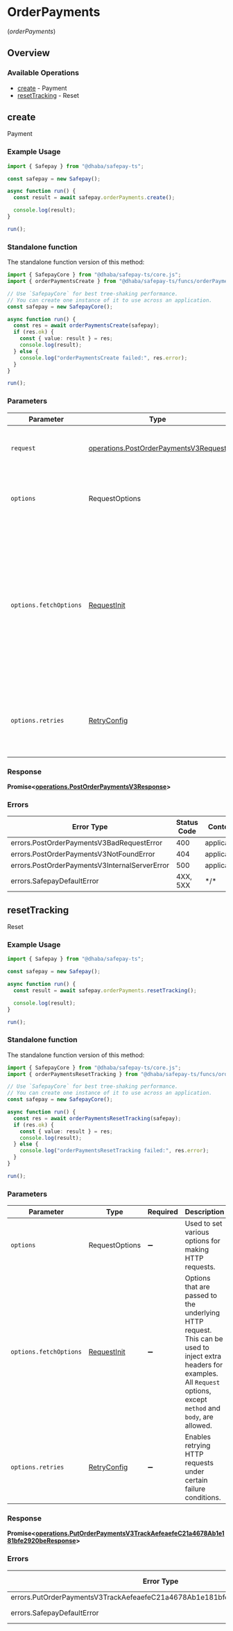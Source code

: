 # OrderPayments
(*orderPayments*)

## Overview

### Available Operations

* [create](#create) - Payment
* [resetTracking](#resettracking) - Reset

## create

Payment

### Example Usage

```typescript
import { Safepay } from "@dhaba/safepay-ts";

const safepay = new Safepay();

async function run() {
  const result = await safepay.orderPayments.create();

  console.log(result);
}

run();
```

### Standalone function

The standalone function version of this method:

```typescript
import { SafepayCore } from "@dhaba/safepay-ts/core.js";
import { orderPaymentsCreate } from "@dhaba/safepay-ts/funcs/orderPaymentsCreate.js";

// Use `SafepayCore` for best tree-shaking performance.
// You can create one instance of it to use across an application.
const safepay = new SafepayCore();

async function run() {
  const res = await orderPaymentsCreate(safepay);
  if (res.ok) {
    const { value: result } = res;
    console.log(result);
  } else {
    console.log("orderPaymentsCreate failed:", res.error);
  }
}

run();
```

### Parameters

| Parameter                                                                                                                                                                      | Type                                                                                                                                                                           | Required                                                                                                                                                                       | Description                                                                                                                                                                    |
| ------------------------------------------------------------------------------------------------------------------------------------------------------------------------------ | ------------------------------------------------------------------------------------------------------------------------------------------------------------------------------ | ------------------------------------------------------------------------------------------------------------------------------------------------------------------------------ | ------------------------------------------------------------------------------------------------------------------------------------------------------------------------------ |
| `request`                                                                                                                                                                      | [operations.PostOrderPaymentsV3Request](../../models/operations/postorderpaymentsv3request.md)                                                                                 | :heavy_check_mark:                                                                                                                                                             | The request object to use for the request.                                                                                                                                     |
| `options`                                                                                                                                                                      | RequestOptions                                                                                                                                                                 | :heavy_minus_sign:                                                                                                                                                             | Used to set various options for making HTTP requests.                                                                                                                          |
| `options.fetchOptions`                                                                                                                                                         | [RequestInit](https://developer.mozilla.org/en-US/docs/Web/API/Request/Request#options)                                                                                        | :heavy_minus_sign:                                                                                                                                                             | Options that are passed to the underlying HTTP request. This can be used to inject extra headers for examples. All `Request` options, except `method` and `body`, are allowed. |
| `options.retries`                                                                                                                                                              | [RetryConfig](../../lib/utils/retryconfig.md)                                                                                                                                  | :heavy_minus_sign:                                                                                                                                                             | Enables retrying HTTP requests under certain failure conditions.                                                                                                               |

### Response

**Promise\<[operations.PostOrderPaymentsV3Response](../../models/operations/postorderpaymentsv3response.md)\>**

### Errors

| Error Type                                    | Status Code                                   | Content Type                                  |
| --------------------------------------------- | --------------------------------------------- | --------------------------------------------- |
| errors.PostOrderPaymentsV3BadRequestError     | 400                                           | application/json                              |
| errors.PostOrderPaymentsV3NotFoundError       | 404                                           | application/json                              |
| errors.PostOrderPaymentsV3InternalServerError | 500                                           | application/json                              |
| errors.SafepayDefaultError                    | 4XX, 5XX                                      | \*/\*                                         |

## resetTracking

Reset

### Example Usage

```typescript
import { Safepay } from "@dhaba/safepay-ts";

const safepay = new Safepay();

async function run() {
  const result = await safepay.orderPayments.resetTracking();

  console.log(result);
}

run();
```

### Standalone function

The standalone function version of this method:

```typescript
import { SafepayCore } from "@dhaba/safepay-ts/core.js";
import { orderPaymentsResetTracking } from "@dhaba/safepay-ts/funcs/orderPaymentsResetTracking.js";

// Use `SafepayCore` for best tree-shaking performance.
// You can create one instance of it to use across an application.
const safepay = new SafepayCore();

async function run() {
  const res = await orderPaymentsResetTracking(safepay);
  if (res.ok) {
    const { value: result } = res;
    console.log(result);
  } else {
    console.log("orderPaymentsResetTracking failed:", res.error);
  }
}

run();
```

### Parameters

| Parameter                                                                                                                                                                      | Type                                                                                                                                                                           | Required                                                                                                                                                                       | Description                                                                                                                                                                    |
| ------------------------------------------------------------------------------------------------------------------------------------------------------------------------------ | ------------------------------------------------------------------------------------------------------------------------------------------------------------------------------ | ------------------------------------------------------------------------------------------------------------------------------------------------------------------------------ | ------------------------------------------------------------------------------------------------------------------------------------------------------------------------------ |
| `options`                                                                                                                                                                      | RequestOptions                                                                                                                                                                 | :heavy_minus_sign:                                                                                                                                                             | Used to set various options for making HTTP requests.                                                                                                                          |
| `options.fetchOptions`                                                                                                                                                         | [RequestInit](https://developer.mozilla.org/en-US/docs/Web/API/Request/Request#options)                                                                                        | :heavy_minus_sign:                                                                                                                                                             | Options that are passed to the underlying HTTP request. This can be used to inject extra headers for examples. All `Request` options, except `method` and `body`, are allowed. |
| `options.retries`                                                                                                                                                              | [RetryConfig](../../lib/utils/retryconfig.md)                                                                                                                                  | :heavy_minus_sign:                                                                                                                                                             | Enables retrying HTTP requests under certain failure conditions.                                                                                                               |

### Response

**Promise\<[operations.PutOrderPaymentsV3TrackAefeaefeC21a4678Ab1e181bfe2920beResponse](../../models/operations/putorderpaymentsv3trackaefeaefec21a4678ab1e181bfe2920beresponse.md)\>**

### Errors

| Error Type                                                                    | Status Code                                                                   | Content Type                                                                  |
| ----------------------------------------------------------------------------- | ----------------------------------------------------------------------------- | ----------------------------------------------------------------------------- |
| errors.PutOrderPaymentsV3TrackAefeaefeC21a4678Ab1e181bfe2920beBadRequestError | 400                                                                           | application/json                                                              |
| errors.SafepayDefaultError                                                    | 4XX, 5XX                                                                      | \*/\*                                                                         |
